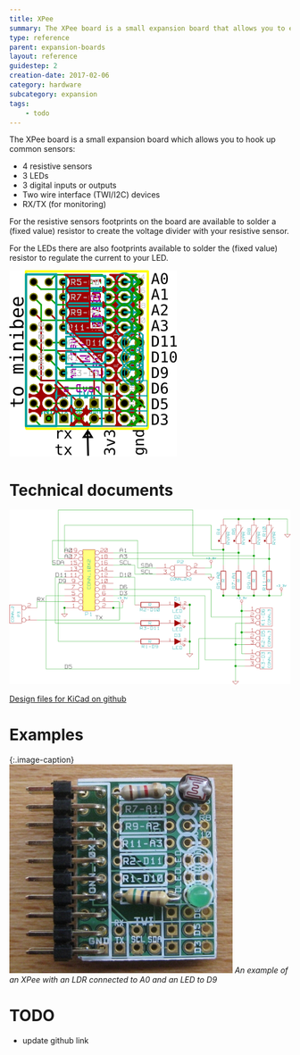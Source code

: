 ```yaml
---
title: XPee
summary: The XPee board is a small expansion board that allows you to easily hook up 4 resistive sensors and 3 LEDs.
type: reference
parent: expansion-boards
layout: reference
guidestep: 2
creation-date: 2017-02-06
category: hardware
subcategory: expansion
tags:
    - todo
---
```



The XPee board is a small expansion board which allows you to hook up common sensors:

* 4 resistive sensors
* 3 LEDs
* 3 digital inputs or outputs
* Two wire interface (TWI/I2C) devices
* RX/TX (for monitoring)

For the resistive sensors footprints on the board are available to solder a (fixed value) resistor to create the voltage divider with your resistive sensor.

For the LEDs there are also footprints available to solder the (fixed value) resistor to regulate the current to your LED.

![](/img/XPee.png)

# Technical documents

![](/img/xpee_schematic.png)

[Design files for KiCad on github]()

# Examples

{:.image-caption}
![](/img/xpee_example_ldr_led.jpg)
*An example of an XPee with an LDR connected to A0 and an LED to D9*

# TODO

- update github link